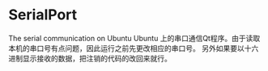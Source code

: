 # SerialPort
The serial communication on Ubuntu
Ubuntu 上的串口通信Qt程序。由于读取本机的串口号有点问题，因此运行之前先更改相应的串口号。
另外如果要以十六进制显示接收的数据，把注销的代码的改回来就行。
